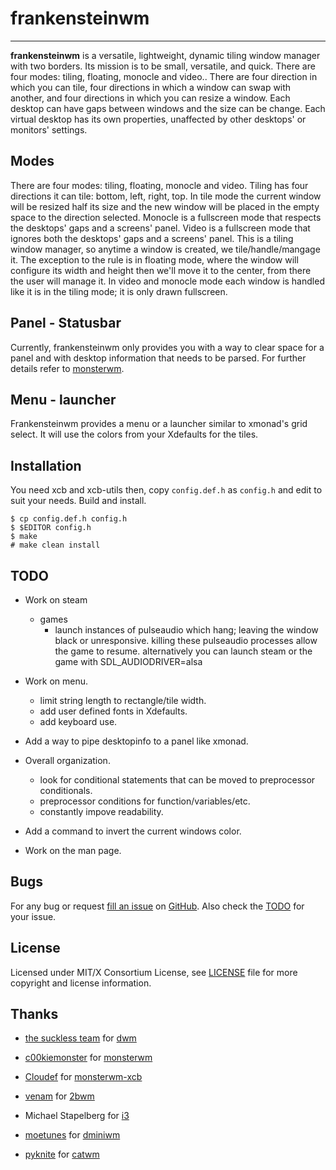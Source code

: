 frankensteinwm
=============


----------------------
**frankensteinwm** is a versatile, lightweight, dynamic tiling window manager with 
two borders. Its mission is to be small, versatile, and quick. There are four modes: 
tiling, floating, monocle and video.. There are four direction in which you can tile, four
directions in which a window can swap with another, and four directions in which you can 
resize a window. Each desktop can have gaps between windows and the size can be change. 
Each virtual desktop has its own properties, unaffected by other desktops' or monitors' 
settings.

Modes
-----

There are four modes: tiling, floating, monocle and video. Tiling has four directions it 
can tile: bottom, left, right, top. In tile mode the current window will be resized half
its size and the new window will be placed in the empty space to the direction selected.
Monocle is a fullscreen mode that respects the desktops' gaps and a screens' panel. Video
is a fullscreen mode that ignores both the desktops' gaps and a screens' panel. This is a 
tiling window manager, so anytime a window is created, we tile/handle/mangage it. The 
exception to the rule is in floating mode, where the window will configure its width and 
height then we'll move it to the center, from there the user will manage it. In video and 
monocle mode each window is handled like it is in the tiling mode; it is only drawn 
fullscreen.

Panel - Statusbar
-----------------

Currently, frankensteinwm only provides you with a way to clear space for a panel and
with desktop information that needs to be parsed. For further details refer to 
[monsterwm][monsterwm-panel].

  [monsterwm-panel]: https://github.com/c00kiemon5ter/monsterwm#panel---statusbar

Menu - launcher
---------------

Frankensteinwm provides a menu or a launcher similar to xmonad's grid select. It will use
the colors from your Xdefaults for the tiles.

Installation
------------

You need xcb and xcb-utils then,
copy `config.def.h` as `config.h`
and edit to suit your needs.
Build and install.

    $ cp config.def.h config.h
    $ $EDITOR config.h
    $ make
    # make clean install

TODO
----

* Work on steam
  * games 
    * launch instances of pulseaudio which hang; leaving the window black or unresponsive.
      killing these pulseaudio processes allow the game to resume. alternatively you can
      launch steam or the game with SDL_AUDIODRIVER=alsa

* Work on menu.
  * limit string length to rectangle/tile width.
  * add user defined fonts in Xdefaults.
  * add keyboard use.

* Add a way to pipe desktopinfo to a panel like xmonad.

* Overall organization.
  * look for conditional statements that can be moved to preprocessor conditionals.
  * preprocessor conditions for function/variables/etc.
  * constantly impove readability.

* Add a command to invert the current windows color.

* Work on the man page.

Bugs
----

For any bug or request [fill an issue][bug] on [GitHub][ghp]. Also check the [TODO][tdo]
for your issue.

  [bug]: https://github.com/dct2012/frankensteinwm/issues
  [ghp]: https://github.com/dct2012/frankensteinwm
  [tdo]: https://github.com/dct2012/frankensteinwm#TODO


License
-------

Licensed under MIT/X Consortium License, see [LICENSE][law] file for more copyright and license information.

   [law]: https://raw.github.com/dct2012/frankensteinwm/master/LICENSE

Thanks
------

* [the suckless team][skls] for [dwm][] 
* [c00kiemonster][cookiemonster] for [monsterwm][]
* [Cloudef][cloudef] for [monsterwm-xcb][]
* [venam][vnm] for [2bwm][]
* Michael Stapelberg for [i3][]
* [moetunes][] for [dminiwm][]
* [pyknite][] for [catwm][] 


  [skls]: http://suckless.org/
  [dwm]:  http://dwm.suckless.org/
  [moetunes]: https://github.com/moetunes
  [dminiwm]:  https://bbs.archlinux.org/viewtopic.php?id=126463
  [pyknite]: https://github.com/pyknite
  [catwm]:   https://github.com/pyknite/catwm
  [monsterwm]: https://github.com/c00kiemon5ter/monsterwm
  [cookiemonster]: https://github.com/c00kiemon5ter
  [monsterwm-xcb]: https://github.com/Cloudef/monsterwm-xcb
  [cloudef]: https://github.com/Cloudef
  [2bwm]: https://github.com/venam/2bwm
  [vnm]: https://github.com/venam
  [i3]: http://i3wm.org/
